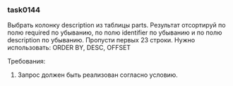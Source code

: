 
### task0144

Выбрать колонку description из таблицы parts.
Результат отсортируй по полю required по убыванию, по полю identifier по убыванию и по полю description по убыванию.
Пропусти первых 23 строки.
Нужно использовать: ORDER BY, DESC, OFFSET


Требования:
1.	Запрос должен быть реализован согласно условию.


